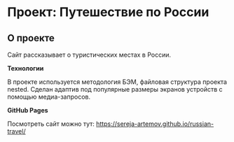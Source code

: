 # Проект: Путешествие по России

## О проекте
Сайт рассказывает о туристических местах в России.


**Технологии**

В проекте используется методология БЭМ, файловая структура проекта nested. Сделан адаптив под популярные размеры экранов устройств с помощью медиа-запросов.

**GitHub Pages**

Посмотреть сайт можно тут: https://sereja-artemov.github.io/russian-travel/
